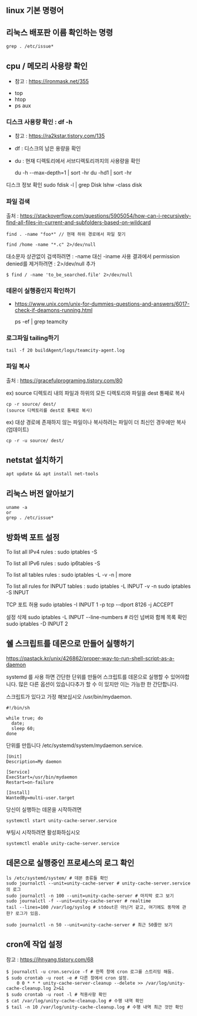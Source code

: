 ## linux 기본 명령어

## 리눅스 배포판 이름 확인하는 명령 

	grep . /etc/issue*

## cpu / 메모리 사용량 확인 

- 참고 : https://ironmask.net/355

* top
* htop
* ps aux

### 디스크 사용량 확인 : df -h
- 참고 : https://ra2kstar.tistory.com/135

* df : 디스크의 남은 용량을 확인
* du : 현재 디렉토리에서 서브디렉토리까지의 사용량을 확인
	
	du -h --max-depth=1 | sort -hr
	du -hd1 | sort -hr

디스크 정보 확인
	sudo fdisk -l | grep Disk
	lshw -class disk

### 파일 검색

출처 : https://stackoverflow.com/questions/5905054/how-can-i-recursively-find-all-files-in-current-and-subfolders-based-on-wildcard

	find . -name "foo*" // 현재 하위 경로에서 파일 찾기 

	find /home -name "*.c" 2>/dev/null

대소문자 상관없이 검색하려면 : -name 대신 -iname 사용
결과에서 permission denied를 제거하려면 : 2>/dev/null 추가

	$ find / -name 'to_be_searched.file' 2>/dev/null

### 데몬이 실행중인지 확인하기

- https://www.unix.com/unix-for-dummies-questions-and-answers/6017-check-if-deamons-running.html

	ps -ef | grep teamcity

### 로그파일 tailing하기 

	tail -f 20 buildAgent/logs/teamcity-agent.log

### 파일 복사

출처 : https://gracefulprograming.tistory.com/80

ex) source 디렉토리 내의 파일과 하위의 모든 디렉토리와 파일을 dest 통째로 복사

	cp -r source/ dest/
	(source 디렉토리를 dest로 통째로 복사)



ex) 대상 경로에 존재하지 않는 파일이나 복사하려는 파일이 더 최신인 경우에만 복사 (업데이트)

	cp -r -u source/ dest/

## netstat 설치하기

    apt update && apt install net-tools

## 리눅스 버전 알아보기

    uname -a
    or
    grep . /etc/issue*

## 방화벽 포트 설정

To list all IPv4 rules :
	sudo iptables -S

To list all IPv6 rules :
	sudo ip6tables -S

To list all tables rules :
	sudo iptables -L -v -n | more

To list all rules for INPUT tables :
	sudo iptables -L INPUT -v -n
	sudo iptables -S INPUT

TCP 포트 허용
	sudo iptables -I INPUT 1 -p tcp --dport 8126 -j ACCEPT

설정 삭제
	sudo iptables -L INPUT --line-numbers # 라인 넘버와 함께 목록 확인 
	sudo iptables -D INPUT 2

## 쉘 스크립트를 데몬으로 만들어 실행하기

https://qastack.kr/unix/426862/proper-way-to-run-shell-script-as-a-daemon

systemd 를 사용 하면 간단한 단위를 만들어 스크립트를 데몬으로 실행할 수 있어야합니다. 많은 다른 옵션이 있습니다추가 할 수 이 있지만 이는 가능한 한 간단합니다.

스크립트가 있다고 가정 해보십시오 /usr/bin/mydaemon.

```
#!/bin/sh

while true; do
  date;
  sleep 60;
done
```
단위를 만듭니다 /etc/systemd/system/mydaemon.service.

```
[Unit]
Description=My daemon

[Service]
ExecStart=/usr/bin/mydaemon
Restart=on-failure

[Install]
WantedBy=multi-user.target 
```

당신이 실행하는 데몬을 시작하려면

	systemctl start unity-cache-server.service 

부팅시 시작하려면 활성화하십시오

	systemctl enable unity-cache-server.service

## 데몬으로 실행중인 프로세스의 로그 확인

```
ls /etc/systemd/system/ # 데몬 종류들 확인
sudo journalctl --unit=unity-cache-server # unity-cache-server.service의 로그
sudo journalctl -n 100 --unit=unity-cache-server # 마지막 로그 보기
sudo journalctl -f --unit=unity-cache-server # realtime
tail --lines=100 /var/log/syslog # stdout은 아닌거 같고, 여기에도 동작에 관한? 로그가 있음.

sudo journalctl -n 50 --unit=unity-cache-server # 최근 50줄만 보기
```

## cron에 작업 설정

참고 : https://jhnyang.tistory.com/68

```
$ journalctl -u cron.service -f # 한쪽 창에 cron 로그를 스트리밍 해둠.
$ sudo crontab -u root -e # 다른 창에서 cron 설정.
	0 0 * * * unity-cache-server-cleanup --delete >> /var/log/unity-cache-cleanup.log 2>&1
$ sudo crontab -u root -l # 적용사항 확인
$ cat /var/log/unity-cache-cleanup.log # 수행 내역 확인
$ tail -n 10 /var/log/unity-cache-cleanup.log # 수행 내역 최근 것만 확인
```
